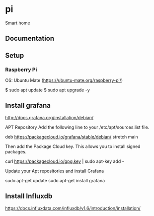 # pi
Smart home 

## Documentation



## Setup

### Raspberry Pi

OS: Ubuntu Mate (https://ubuntu-mate.org/raspberry-pi/)

$ sudo apt update 
$ sudo apt upgrade -y

## Install grafana

http://docs.grafana.org/installation/debian/

APT Repository
Add the following line to your /etc/apt/sources.list file.

deb https://packagecloud.io/grafana/stable/debian/ stretch main

Then add the Package Cloud key. This allows you to install signed packages.

curl https://packagecloud.io/gpg.key | sudo apt-key add -

Update your Apt repositories and install Grafana

sudo apt-get update
sudo apt-get install grafana

## Install Influxdb

https://docs.influxdata.com/influxdb/v1.6/introduction/installation/


